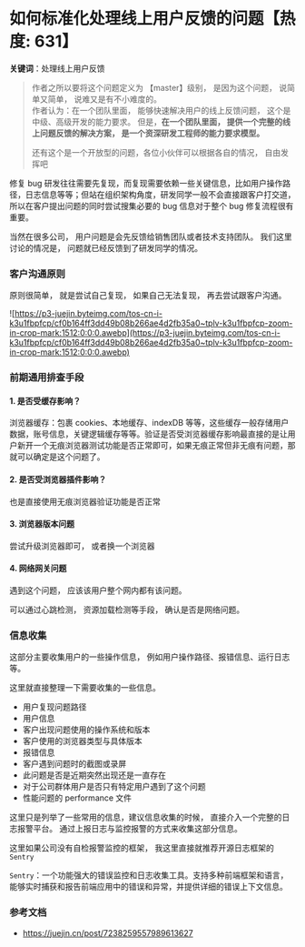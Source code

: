 # 如何标准化处理线上用户反馈的问题【热度: 631】

**关键词**：处理线上用户反馈

> 作者之所以要将这个问题定义为 【master】级别， 是因为这个问题， 说简单又简单， 说难又是有不小难度的。  
> 作者认为：在一个团队里面， 能够快速解决用户的线上反馈问题， 这个是 中级、高级开发的能力要求。
> 但是，**在一个团队里面， 提供一个完整的线上问题反馈的解决方案， 是一个资深研发工程师的能力要求模型。**
>
> 还有这个是一个开放型的问题，各位小伙伴可以根据各自的情况， 自由发挥吧

修复 bug 研发往往需要先复现，而复现需要依赖一些关键信息，比如用户操作路径，日志信息等等；但站在组织架构角度，研发同学一般不会直接跟客户打交道，所以在客户提出问题的同时尝试搜集必要的 bug 信息对于整个 bug 修复流程很有重要。

当然在很多公司， 用户问题是会先反馈给销售团队或者技术支持团队。 我们这里讨论的情况是， 问题就已经反馈到了研发同学的情况。

### 客户沟通原则

原则很简单， 就是尝试自己复现， 如果自己无法复现， 再去尝试跟客户沟通。

![https://p3-juejin.byteimg.com/tos-cn-i-k3u1fbpfcp/cf0b164ff3dd49b08b266ae4d2fb35a0~tplv-k3u1fbpfcp-zoom-in-crop-mark:1512:0:0:0.awebp](https://p3-juejin.byteimg.com/tos-cn-i-k3u1fbpfcp/cf0b164ff3dd49b08b266ae4d2fb35a0~tplv-k3u1fbpfcp-zoom-in-crop-mark:1512:0:0:0.awebp)

### 前期通用排查手段

#### 1. 是否受缓存影响？

浏览器缓存：包裹 cookies、本地缓存、indexDB 等等，这些缓存一般存储用户数据，账号信息，关键逻辑缓存等等。验证是否受浏览器缓存影响最直接的是让用户新开一个无痕浏览器测试功能是否正常即可，如果无痕正常但非无痕有问题，那就可以确定是这个问题了。

#### 2. 是否受浏览器插件影响？

也是直接使用无痕浏览器验证功能是否正常

#### 3. 浏览器版本问题

尝试升级浏览器即可， 或者换一个浏览器

#### 4. 网络网关问题

遇到这个问题， 应该该用户整个网内都有该问题。

可以通过心跳检测， 资源加载检测等手段， 确认是否是网络问题。

### 信息收集

这部分主要收集用户的一些操作信息， 例如用户操作路径、报错信息、运行日志等。

这里就直接整理一下需要收集的一些信息。

- 用户复现问题路径
- 用户信息
- 客户出现问题使用的操作系统和版本
- 客户使用的浏览器类型与具体版本
- 报错信息
- 客户遇到问题时的截图或录屏
- 此问题是否是近期突然出现还是一直存在
- 对于公司群体用户是否只有特定用户遇到了这个问题
- 性能问题的 performance 文件

这里只是列举了一些常用的信息，建议信息收集的时候， 直接介入一个完整的日志报警平台。 通过上报日志与监控报警的方式来收集这部分信息。

这里如果公司没有自检报警监控的框架， 我这里直接就推荐开源日志框架的 `Sentry`

`Sentry`：一个功能强大的错误监控和日志收集工具。支持多种前端框架和语言，能够实时捕获和报告前端应用中的错误和异常，并提供详细的错误上下文信息。

### 参考文档

- https://juejin.cn/post/7238259557989613627